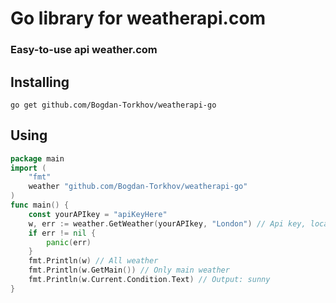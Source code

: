 # Go library for weatherapi.com

### Easy-to-use api weather.com

## Installing

` go get github.com/Bogdan-Torkhov/weatherapi-go `

## Using

```go
package main
import (
	"fmt"
	weather "github.com/Bogdan-Torkhov/weatherapi-go"
)
func main() {
	const yourAPIkey = "apiKeyHere"
	w, err := weather.GetWeather(yourAPIkey, "London") // Api key, location
	if err != nil {
		panic(err)
	}
	fmt.Println(w) // All weather
	fmt.Println(w.GetMain()) // Only main weather
	fmt.Println(w.Current.Condition.Text) // Output: sunny
}
```
